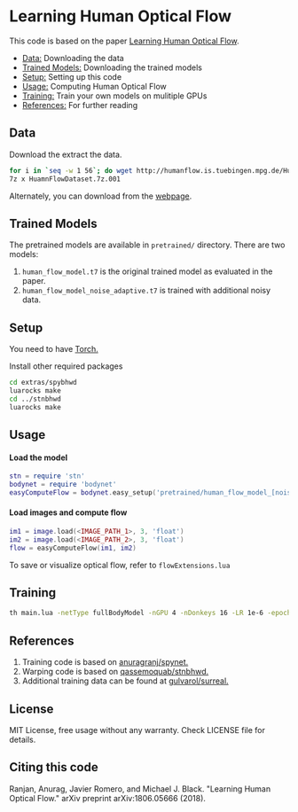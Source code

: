 # Learning Human Optical Flow
This code is based on the paper [Learning Human Optical Flow](https://arxiv.org/abs/1806.05666).

* [Data:](#data)  Downloading the data
* [Trained Models:](#models)  Downloading the trained models
* [Setup:](#setUp)  Setting up this code
* [Usage:](#usage) Computing Human Optical Flow
* [Training:](#training) Train your own models on mulitiple GPUs
* [References:](#references) For further reading

<a name="data"></a>
## Data
Download the extract the data.

```bash
for i in `seq -w 1 56`; do wget http://humanflow.is.tuebingen.mpg.de/HumanFlowDataset.7z.0$i -c; done ;
7z x HuamnFlowDataset.7z.001
```
Alternately, you can download from the [webpage](http://humanflow.is.tuebingen.mpg.de/).

<a name="models"></a>
## Trained Models
The pretrained models are available in `pretrained/` directory. There are two models:
1. `human_flow_model.t7` is the original trained model as evaluated in the paper.
2. `human_flow_model_noise_adaptive.t7` is trained with additional noisy data.

<a name="setUp"></a>
## Setup
You need to have [Torch.](http://torch.ch/docs/getting-started.html#_)

Install other required packages
```bash
cd extras/spybhwd
luarocks make
cd ../stnbhwd
luarocks make
```
<a name="usage"></a>
## Usage
#### Load the model
```lua
stn = require 'stn'
bodynet = require 'bodynet'
easyComputeFlow = bodynet.easy_setup('pretrained/human_flow_model_[noise_adaptive].t7'):cuda()
```
#### Load images and compute flow
```lua
im1 = image.load(<IMAGE_PATH_1>, 3, 'float')
im2 = image.load(<IMAGE_PATH_2>, 3, 'float')
flow = easyComputeFlow(im1, im2)
```
To save or visualize optical flow, refer to `flowExtensions.lua`

<a name="training"></a>
## Training
```bash
th main.lua -netType fullBodyModel -nGPU 4 -nDonkeys 16 -LR 1e-6 -epochSize 1000 -data <PATH_TO_DATASET>
```

<a name="references"></a>
## References

1. Training code is based on [anuragranj/spynet.](https://github.com/anuragranj/spynet)
2. Warping code is based on [qassemoquab/stnbhwd.](https://github.com/qassemoquab/stnbhwd)
3. Additional training data can be found at [gulvarol/surreal.](https://github.com/gulvarol/surreal)

## License
MIT License, free usage without any warranty. Check LICENSE file for details.

## Citing this code
Ranjan, Anurag, Javier Romero, and Michael J. Black. "Learning Human Optical Flow." arXiv preprint arXiv:1806.05666 (2018).
